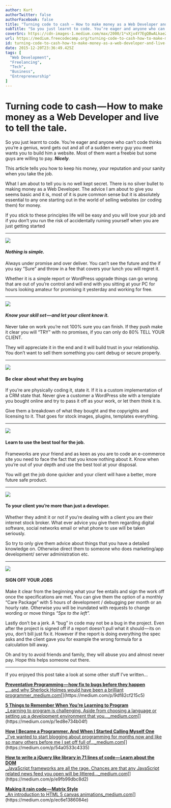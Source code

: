 ```yaml
---
author: Kurt
authorTwitter: false
authorFacebook: false
title: "Turning code to cash — How to make money as a Web Developer and live to tell the tale."
subTitle: "So you just learnt to code. You’re eager and anyone who can’t code thinks you’re a genius, word gets out and all of a sudden every guy yo..."
coverSrc: https://cdn-images-1.medium.com/max/2000/1*vXjx4Y7EgQBwALkaeZJ0Cg.jpeg
url: https://medium.freecodecamp.org/turning-code-to-cash-how-to-make-money-as-a-web-developer-and-live-to-tell-the-tale-f5eedc557b3e
id: turning-code-to-cash-how-to-make-money-as-a-web-developer-and-live-to-tell-the-tale-f5eedc557b3e
date: 2015-12-20T23:36:49.425Z
tags: [
  "Web Development",
  "Freelancing",
  "Tech",
  "Business",
  "Entrepreneurship"
]
---
```

# Turning code to cash — How to make money as a Web Developer and live to tell the tale.

So you just learnt to code. You’re eager and anyone who can’t code thinks you’re a genius, word gets out and all of a sudden every guy you meet wants you to build him a website. Most of them want a freebie but some guys are willing to pay. **_Nicely_**.

This article tells you how to keep his money, your reputation and your sanity when you take the job.

What I am about to tell you is no well kept secret. There is no silver bullet to making money as a Web Developer. The advice I am about to give you seems basic and it is, most of it is pure common sense but it is absolutely essential to any one starting out in the world of selling websites (or coding them) for money.

If you stick to these principles life will be easy and you will love your job and if you don’t you run the risk of accidentally ruining yourself when you are just getting started











* * *









![](https://cdn-images-1.medium.com/max/1600/1*LMRwSMDqxcCWRH32pXXrdw.png)



#### _Nothing is simple._

Always under promise and over deliver. You can’t see the future and the if you say “Sure” and throw in a fee that covers your lunch you will regret it.

Whether it is a simple report or WordPress upgrade things can go wrong that are out of you’re control and will end with you sitting at your PC for hours looking amateur for promising it yesterday and working for free.











* * *









![](https://cdn-images-1.medium.com/max/1600/1*5EPk-8gQkJLAjzyjiEDtAQ.jpeg)



#### _Know your skill set — and let your client know it._

Never take on work you’re not 100% sure you can finish. If they push make it clear you will “TRY” with no promises, if you can only do 80% TELL YOUR CLIENT.

They will appreciate it in the end and it will build trust in your relationship. You don’t want to sell them something you cant debug or secure properly.











* * *









![](https://cdn-images-1.medium.com/max/1600/1*AwfSMujbFw47VKGbl9P_RA.jpeg)



#### Be clear about what they are buying

If you’re are physically coding it, state it. If it is a custom implementation of a CRM state that. Never give a customer a WordPress site with a template you bought online and try to pass it off as your work, or let them think it is.

Give them a breakdown of what they bought and the copyrights and licensing to it. That goes for stock images, plugins, templates everything.











* * *









![](https://cdn-images-1.medium.com/max/1600/1*QKwtBE3y05Ch9A4ftKVeFw.gif)



#### Learn to use the best tool for the job.

Frameworks are your friend and as keen as you are to code an e-commerce site you need to face the fact that you know nothing about it. Know when you’re out of your depth and use the best tool at your disposal.

You will get the job done quicker and your client will have a better, more future safe product.











* * *









![](https://cdn-images-1.medium.com/max/1600/1*iMjxbKKXAZVio-0apxNChA.jpeg)



#### To your client you’re more than just a developer.

Whether they admit it or not if you’re dealing with a client you are their internet stock broker. What ever advice you give them regarding digital software, social networks email or what phone to use will be taken seriously.

So try to only give them advice about things that you have a detailed knowledge on. Otherwise direct them to someone who does marketing/app development/ server administration etc.











* * *









![](https://cdn-images-1.medium.com/max/1600/1*UdPe1At40h6kEWn_qMsfCw.jpeg)



#### SIGN OFF YOUR JOBS

Make it clear from the beginning what your fee entails and sign the work off once the specifications are met. You can give them the option of a monthly “Care Package” with 5 hours of development / debugging per month or an hourly rate. Otherwise you will be inundated with requests to change wording or move things _“5px to the left”._

Lastly don’t be a jerk. A “bug” in code may not be a bug in the project. Even after the project is signed off if a report doesn’t pull what it should — its on you, don’t bill just fix it. However if the report is doing everything the spec asks and the client gave you for example the wrong formula for a calculation bill away.

Oh and try to avoid friends and family, they will abuse you and almost never pay. Hope this helps someone out there.











* * *







If you enjoyed this post take a look at some other stuff I’ve written…

[**Preventative Programming — how fix to bugs before they happen**  
_…and why Sherlock Holmes would have been a brilliant programmer_medium.com](https://medium.com/p/9df82cf215c5 "https://medium.com/p/9df82cf215c5")[](https://medium.com/p/9df82cf215c5)

[**5 Things to Remember When You’re Learning to Program**  
_Learning to program is challenging. Aside from choosing a language or setting up a development environment that you…_medium.com](https://medium.com/p/1ed8e734b04f "https://medium.com/p/1ed8e734b04f")[](https://medium.com/p/1ed8e734b04f)

[**How I Became a Programmer. And When I Started Calling Myself One**  
_I’ve wanted to start blogging about programming for months now and like so many others before me I set off full of…_medium.com](https://medium.com/p/54a0533c4335 "https://medium.com/p/54a0533c4335")[](https://medium.com/p/54a0533c4335)

[**How to write a jQuery like library in 71 lines of code — Learn about the DOM**  
_JavaScript frameworks are all the rage. Chances are that any JavaScript related news feed you open will be littered…_medium.com](https://medium.com/p/e9fb99dbc8d2 "https://medium.com/p/e9fb99dbc8d2")[](https://medium.com/p/e9fb99dbc8d2)

[**Making it rain code — Matrix Style**  
_An introduction to HTML 5 canvas animations_medium.com](https://medium.com/p/ec6e1386084e "https://medium.com/p/ec6e1386084e")[](https://medium.com/p/ec6e1386084e)








